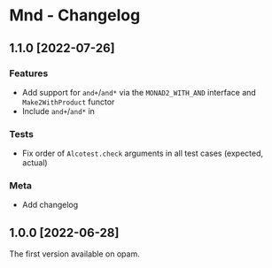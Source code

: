# Mnd - Changelog

## 1.1.0 [2022-07-26]

### Features

* Add support for `and+`/`and*` via the `MONAD2_WITH_AND` interface and `Make2WithProduct` functor
* Include `and+`/`and*` in 

### Tests

* Fix order of `Alcotest.check` arguments in all test cases (expected, actual)

### Meta

* Add changelog

## 1.0.0 [2022-06-28]

The first version available on opam.
